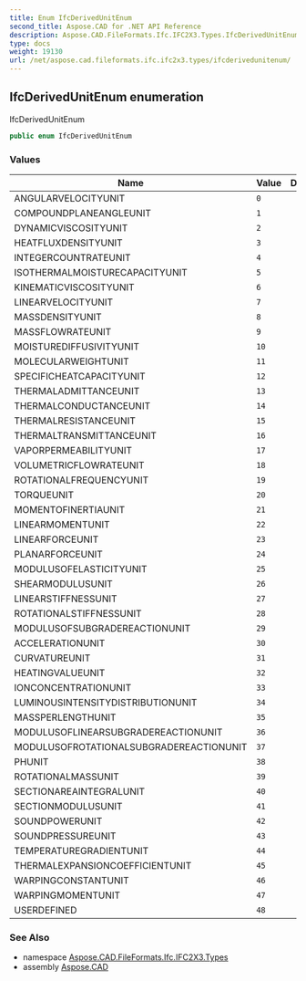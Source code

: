 ```yaml
---
title: Enum IfcDerivedUnitEnum
second_title: Aspose.CAD for .NET API Reference
description: Aspose.CAD.FileFormats.Ifc.IFC2X3.Types.IfcDerivedUnitEnum enum. IfcDerivedUnitEnum
type: docs
weight: 19130
url: /net/aspose.cad.fileformats.ifc.ifc2x3.types/ifcderivedunitenum/
---
```

## IfcDerivedUnitEnum enumeration

IfcDerivedUnitEnum

```csharp
public enum IfcDerivedUnitEnum
```

### Values

| Name | Value | Description |
| --- | --- | --- |
| ANGULARVELOCITYUNIT | `0` |  |
| COMPOUNDPLANEANGLEUNIT | `1` |  |
| DYNAMICVISCOSITYUNIT | `2` |  |
| HEATFLUXDENSITYUNIT | `3` |  |
| INTEGERCOUNTRATEUNIT | `4` |  |
| ISOTHERMALMOISTURECAPACITYUNIT | `5` |  |
| KINEMATICVISCOSITYUNIT | `6` |  |
| LINEARVELOCITYUNIT | `7` |  |
| MASSDENSITYUNIT | `8` |  |
| MASSFLOWRATEUNIT | `9` |  |
| MOISTUREDIFFUSIVITYUNIT | `10` |  |
| MOLECULARWEIGHTUNIT | `11` |  |
| SPECIFICHEATCAPACITYUNIT | `12` |  |
| THERMALADMITTANCEUNIT | `13` |  |
| THERMALCONDUCTANCEUNIT | `14` |  |
| THERMALRESISTANCEUNIT | `15` |  |
| THERMALTRANSMITTANCEUNIT | `16` |  |
| VAPORPERMEABILITYUNIT | `17` |  |
| VOLUMETRICFLOWRATEUNIT | `18` |  |
| ROTATIONALFREQUENCYUNIT | `19` |  |
| TORQUEUNIT | `20` |  |
| MOMENTOFINERTIAUNIT | `21` |  |
| LINEARMOMENTUNIT | `22` |  |
| LINEARFORCEUNIT | `23` |  |
| PLANARFORCEUNIT | `24` |  |
| MODULUSOFELASTICITYUNIT | `25` |  |
| SHEARMODULUSUNIT | `26` |  |
| LINEARSTIFFNESSUNIT | `27` |  |
| ROTATIONALSTIFFNESSUNIT | `28` |  |
| MODULUSOFSUBGRADEREACTIONUNIT | `29` |  |
| ACCELERATIONUNIT | `30` |  |
| CURVATUREUNIT | `31` |  |
| HEATINGVALUEUNIT | `32` |  |
| IONCONCENTRATIONUNIT | `33` |  |
| LUMINOUSINTENSITYDISTRIBUTIONUNIT | `34` |  |
| MASSPERLENGTHUNIT | `35` |  |
| MODULUSOFLINEARSUBGRADEREACTIONUNIT | `36` |  |
| MODULUSOFROTATIONALSUBGRADEREACTIONUNIT | `37` |  |
| PHUNIT | `38` |  |
| ROTATIONALMASSUNIT | `39` |  |
| SECTIONAREAINTEGRALUNIT | `40` |  |
| SECTIONMODULUSUNIT | `41` |  |
| SOUNDPOWERUNIT | `42` |  |
| SOUNDPRESSUREUNIT | `43` |  |
| TEMPERATUREGRADIENTUNIT | `44` |  |
| THERMALEXPANSIONCOEFFICIENTUNIT | `45` |  |
| WARPINGCONSTANTUNIT | `46` |  |
| WARPINGMOMENTUNIT | `47` |  |
| USERDEFINED | `48` |  |

### See Also

* namespace [Aspose.CAD.FileFormats.Ifc.IFC2X3.Types](../../aspose.cad.fileformats.ifc.ifc2x3.types/)
* assembly [Aspose.CAD](../../)


